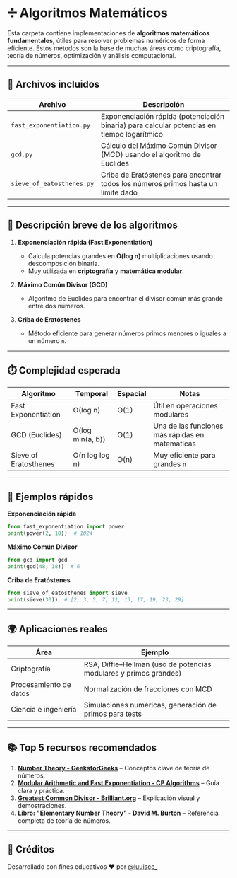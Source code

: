 # ➗ Algoritmos Matemáticos

Esta carpeta contiene implementaciones de **algoritmos matemáticos fundamentales**, útiles para resolver problemas numéricos de forma eficiente. Estos métodos son la base de muchas áreas como criptografía, teoría de números, optimización y análisis computacional.

---

## 📂 Archivos incluidos

| Archivo                        | Descripción |
|--------------------------------|-------------|
| `fast_exponentiation.py`       | Exponenciación rápida (potenciación binaria) para calcular potencias en tiempo logarítmico |
| `gcd.py`                       | Cálculo del Máximo Común Divisor (MCD) usando el algoritmo de Euclides |
| `sieve_of_eatosthenes.py`      | Criba de Eratóstenes para encontrar todos los números primos hasta un límite dado |

---

## 🧠 Descripción breve de los algoritmos

1. **Exponenciación rápida (Fast Exponentiation)**  
   - Calcula potencias grandes en **O(log n)** multiplicaciones usando descomposición binaria.
   - Muy utilizada en **criptografía** y **matemática modular**.

2. **Máximo Común Divisor (GCD)**  
   - Algoritmo de Euclides para encontrar el divisor común más grande entre dos números.

3. **Criba de Eratóstenes**  
   - Método eficiente para generar números primos menores o iguales a un número `n`.

---

## ⏱️ Complejidad esperada

| Algoritmo                 | Temporal            | Espacial | Notas |
|---------------------------|--------------------|----------|-------|
| Fast Exponentiation       | O(log n)           | O(1)     | Útil en operaciones modulares |
| GCD (Euclides)            | O(log min(a, b))   | O(1)     | Una de las funciones más rápidas en matemáticas |
| Sieve of Eratosthenes     | O(n log log n)     | O(n)     | Muy eficiente para grandes `n` |

---

## 🧪 Ejemplos rápidos

**Exponenciación rápida**
```python
from fast_exponentiation import power
print(power(2, 10))  # 1024
````

**Máximo Común Divisor**

```python
from gcd import gcd
print(gcd(48, 18))  # 6
```

**Criba de Eratóstenes**

```python
from sieve_of_eatosthenes import sieve
print(sieve(30))  # [2, 3, 5, 7, 11, 13, 17, 19, 23, 29]
```

---

## 🌍 Aplicaciones reales

| Área                   | Ejemplo                                                           |
| ---------------------- | ----------------------------------------------------------------- |
| Criptografía           | RSA, Diffie–Hellman (uso de potencias modulares y primos grandes) |
| Procesamiento de datos | Normalización de fracciones con MCD                               |
| Ciencia e ingeniería   | Simulaciones numéricas, generación de primos para tests           |

---

## 📚 Top 5 recursos recomendados

1. **[Number Theory - GeeksforGeeks](https://www.geeksforgeeks.org/number-theory-competitive-programming/)** – Conceptos clave de teoría de números.
2. **[Modular Arithmetic and Fast Exponentiation - CP Algorithms](https://cp-algorithms.com/)** – Guía clara y práctica.
3. **[Greatest Common Divisor - Brilliant.org](https://brilliant.org/wiki/greatest-common-divisor/)** – Explicación visual y demostraciones.
5. **Libro: "Elementary Number Theory" - David M. Burton** – Referencia completa de teoría de números.

---

## 🙌 Créditos

Desarrollado con fines educativos ❤️ por [@luuiscc\_](https://github.com/luuuisc)
